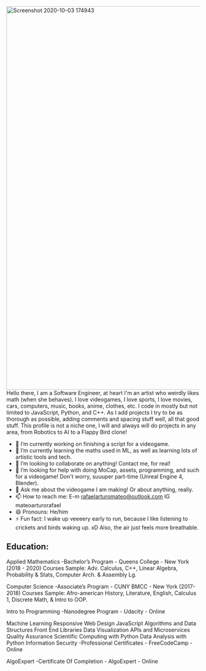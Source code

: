 


<img width="1000" alt="Screenshot 2020-10-03 174943" src="https://user-images.githubusercontent.com/59390571/95002649-6d369080-05a4-11eb-925b-30248d0f745b.png">
 Hello there, I am a Software Engineer, at heart I'm an artist who weirdly likes math (when she behaves). I love videogames, I love sports, I love movies, cars, computers, music, books, anime, clothes, etc. I code in mostly but not limited to JavaScript, Python, and C++. As I add projects I try to be as thorough as possible, adding comments and spacing stuff well, all that good stuff. This profile is not a niche one, I will and always will do projects in any area, from Robotics to AI to a Flappy Bird clone!

- 🔭 I’m currently working on finishing a script for a videogame.
- 🌱 I’m currently learning the maths used in ML, as well as learning lots of artistic tools and tech.
- 👯 I’m looking to collaborate on anything! Contact me, for real!
- 🤔 I’m looking for help with doing MoCap, assets, programming, and such for a videogame! Don't worry, suuuper part-time (Unreal Engine 4, Blender).
- 💬 Ask me about the videogame I am making! Or about anything, really. 
- 📫 How to reach me: E-m rafaelarturomateo@outlook.com IG mateoarturorafael
- 😄 Pronouns: He/him
- ⚡ Fun fact: I wake up veeeery early to run, because I like listening to crickets and birds waking up. xD Also, the air just feels more breathable.

## Education:

 Applied Mathematics
-Bachelor’s Program - Queens College - New York (2018 - 2020)
Courses Sample: Adv. Calculus, C++, Linear Algebra, Probability & Stats, Computer Arch. & Assembly Lg.

 Computer Science
-Associate’s Program - CUNY BMCC - New York (2017-2018)
Courses Sample: Afro-american History, Literature, English, Calculus 1, Discrete Math, & Intro to OOP.

 Intro to Programming
-Nanodegree Program - Udacity - Online 

 Machine Learning
 Responsive Web Design
 JavaScript Algorithms and Data Structures
 Front End Libraries
 Data Visualization
 APIs and Microservices
 Quality Assurance
 Scientific Computing with Python
 Data Analysis with Python
 Information Security
-Professional Certificates - FreeCodeCamp - Online

 AlgoExpert
-Certificate Of Completion - AlgoExpert - Online
